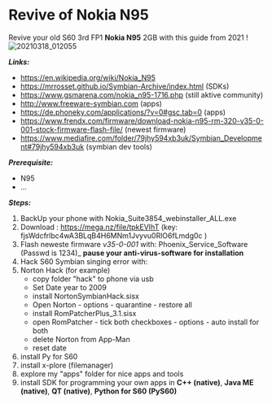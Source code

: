 # Revive of Nokia N95
Revive your old S60 3rd FP1 **Nokia N95** 2GB with this guide from 2021 !
![20210318_012055](https://user-images.githubusercontent.com/27629528/111556514-1a841600-878b-11eb-8063-5d8cac57c0eb.jpg)

**_Links:_**

- https://en.wikipedia.org/wiki/Nokia_N95
- https://mrrosset.github.io/Symbian-Archive/index.html (SDKs)
- https://www.gsmarena.com/nokia_n95-1716.php (still aktive community)
- http://www.freeware-symbian.com (apps)
- https://de.phoneky.com/applications/?v=0#gsc.tab=0 (apps)
- https://www.frendx.com/firmware/download-nokia-n95-rm-320-v35-0-001-stock-firmware-flash-file/ (newest firmware)
- https://www.mediafire.com/folder/79jhy594xb3uk/Symbian_Development#79jhy594xb3uk (symbian dev tools)

**_Prerequisite:_**

- N95
- ...

**_Steps:_**

1. BackUp your phone with Nokia_Suite3854_webinstaller_ALL.exe
2. Download : https://mega.nz/file/tpkEVIhT (key: fjsWdcfrlbc4wA3BLqB4H6MNm1Jvyvu0RlO6fLmdg0c )
3. Flash neweste firmware _v35-0-001_ with: Phoenix_Service_Software (Passwd is 1234)_ **pause your anti-virus-software for installation**
4. Hack S60 Symbian singing error with:
5. Norton Hack (for example)
    - copy folder "hack" to phone via usb
    - Set Date year to 2009
    - install NortonSymbianHack.sisx
    - Open Norton - options - quarantine - restore all
    - install RomPatcherPlus_3.1.sisx
    - open RomPatcher - tick both checkboxes - options - auto install for both
    - delete Norton from App-Man
    - reset date
6. install Py for S60
7. install x-plore (filemanager)
8. explore my "apps" folder for nice apps and tools
9. install SDK for programming your own apps in **C++ (native)**, **Java ME (native)**, **QT (native)**, **Python for S60 (PyS60)**
